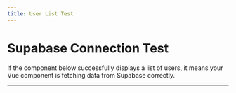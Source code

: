 ```yaml
---
title: User List Test
---
```

<script setup>
import UserList from './components/UserList.vue'
import CommentSection from './components/CommentSection.vue'
</script>

# Supabase Connection Test

If the component below successfully displays a list of users, it means your Vue component is fetching data from Supabase correctly.

<UserList /> 

---

<CommentSection /> 